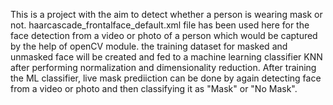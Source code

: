 This is a project with the aim to detect whether a person is wearing mask or not. haarcascade_frontalface_default.xml file has been used here for the face detection from a video or photo of a person which would be captured by the help of openCV module. the training dataset for masked and unmasked face will be created and fed to a machine learning classifier KNN after performing normalization and dimensionality reduction. After training the ML classifier, live mask prediiction can be done by again detecting face from a video or photo and then classifying it as "Mask" or "No Mask". 


